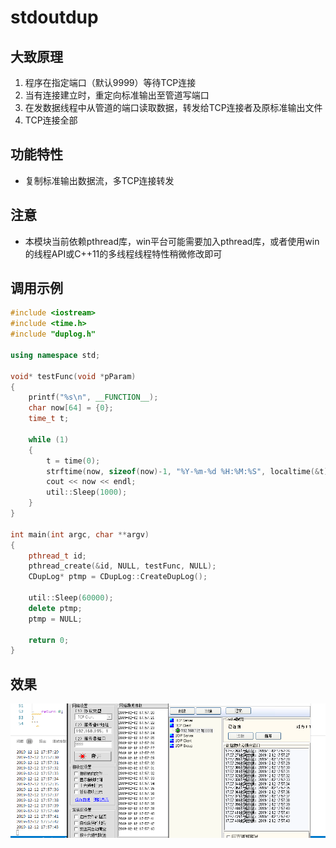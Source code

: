 # stdoutdup

## 大致原理

1. 程序在指定端口（默认9999）等待TCP连接
2. 当有连接建立时，重定向标准输出至管道写端口
3. 在发数据线程中从管道的端口读取数据，转发给TCP连接者及原标准输出文件
4. TCP连接全部

## 功能特性

- 复制标准输出数据流，多TCP连接转发

## 注意

- 本模块当前依赖pthread库，win平台可能需要加入pthread库，或者使用win的线程API或C++11的多线程线程特性稍微修改即可

## 调用示例

```cpp
#include <iostream>
#include <time.h>
#include "duplog.h"

using namespace std;

void* testFunc(void *pParam)
{
	printf("%s\n", __FUNCTION__);
	char now[64] = {0};
	time_t t;

	while (1)
	{
		t = time(0);
		strftime(now, sizeof(now)-1, "%Y-%m-%d %H:%M:%S", localtime(&t));
		cout << now << endl;
		util::Sleep(1000);
	}
}

int main(int argc, char **argv)
{
	pthread_t id;
	pthread_create(&id, NULL, testFunc, NULL);
	CDupLog* ptmp = CDupLog::CreateDupLog();

	util::Sleep(60000);
	delete ptmp;
	ptmp = NULL;

	return 0;
}
```

## 效果

![效果图片](testduplog.png)